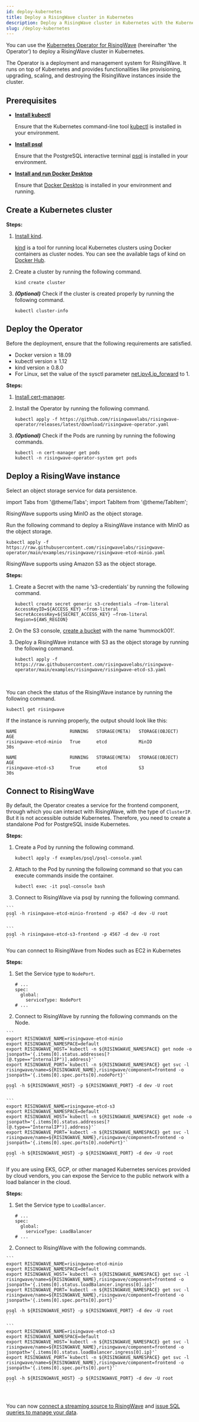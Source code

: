 ```yaml
---
id: deploy-kubernetes
title: Deploy a RisingWave cluster in Kubernetes
description: Deploy a RisingWave cluster in Kubernetes with the Kubernetes Operator for RisingWave.
slug: /deploy-kubernetes
---
```


You can use the [Kubernetes Operator for RisingWave](https://github.com/risingwavelabs/risingwave-operator) (hereinafter ‘the Operator’) to deploy a RisingWave cluster in Kubernetes.

The Operator is a deployment and management system for RisingWave. It runs on top of Kubernetes and provides functionalities like provisioning, upgrading, scaling, and destroying the RisingWave instances inside the cluster. 

## Prerequisites

* **[Install kubectl](http://pwittrock.github.io/docs/tasks/tools/install-kubectl/)**

    Ensure that the Kubernetes command-line tool [kubectl](https://kubernetes.io/docs/reference/kubectl/) is installed in your environment.

* **[Install psql](https://www.postgresql.org/download/)**

    Ensure that the PostgreSQL interactive terminal [psql](https://www.postgresql.org/docs/current/app-psql.html) is installed in your environment.

* **[Install and run Docker Desktop](https://docs.docker.com/get-docker/)**
    
    Ensure that [Docker Desktop](https://www.docker.com/products/docker-desktop/) is installed in your environment and running.



## Create a Kubernetes cluster

**Steps:**

1. [Install kind](https://kind.sigs.k8s.io/docs/user/quick-start#installation).

    [kind](https://kind.sigs.k8s.io/) is a tool for running local Kubernetes clusters using Docker containers as cluster nodes. You can see the available tags of kind on [Docker Hub](https://hub.docker.com/r/kindest/node/tags).

1. Create a cluster by running the following command.

    ```
    kind create cluster
    ```

1. ***(Optional)*** Check if the cluster is created properly by running the following command.

    ```
    kubectl cluster-info
    ```

## Deploy the Operator

Before the deployment, ensure that the following requirements are satisfied.

* Docker version ≥ 18.09
* kubectl version ≥ 1.12
* kind version ≥ 0.8.0
* For Linux, set the value of the sysctl parameter [net.ipv4.ip_forward](https://linuxconfig.org/how-to-turn-on-off-ip-forwarding-in-linux) to 1.

**Steps:**

1. [Install cert-manager](https://cert-manager.io/docs/installation/).

1. Install the Operator by running the following command.
    ```
    kubectl apply -f https://github.com/risingwavelabs/risingwave-operator/releases/latest/download/risingwave-operator.yaml
    ```

1. ***(Optional)*** Check if the Pods are running by running the following commands.

    ```
    kubectl -n cert-manager get pods
    kubectl -n risingwave-operator-system get pods
    ```

## Deploy a RisingWave instance

Select an object storage service for data persistence.

import Tabs from '@theme/Tabs';
import TabItem from '@theme/TabItem';

<Tabs groupId="storage_selection">
<TabItem value="minio" label="etcd+MinIO" default>

RisingWave supports using MinIO as the object storage.

Run the following command to deploy a RisingWave instance with MinIO as the object storage.

```
kubectl apply -f https://raw.githubusercontent.com/risingwavelabs/risingwave-operator/main/examples/risingwave/risingwave-etcd-minio.yaml
```

</TabItem>
<TabItem value="s3" label="etcd+S3" default>

RisingWave supports using Amazon S3 as the object storage.

**Steps:**

1. Create a Secret with the name ‘s3-credentials’ by running the following command.

    ```
    kubectl create secret generic s3-credentials —from-literal AccessKeyID=${ACCESS_KEY} —from-literal SecretAccessKey=${SECRET_ACCESS_KEY} —from-literal Region=${AWS_REGION}
    ```

1. On the S3 console, [create a bucket](https://docs.aws.amazon.com/AmazonS3/latest/userguide/create-bucket-overview.html) with the name ‘hummock001’.

1. Deploy a RisingWave instance with S3 as the object storage by running the following command.

    ```
    kubectl apply -f https://raw.githubusercontent.com/risingwavelabs/risingwave-operator/main/examples/risingwave/risingwave-etcd-s3.yaml
    ```

</TabItem>
</Tabs>

<br />

You can check the status of the RisingWave instance by running the following command.

```
kubectl get risingwave
```

If the instance is running properly, the output should look like this:

<Tabs groupId="storage_selection">
<TabItem value="minio" label="etcd+MinIO" default>

```
NAME                    RUNNING   STORAGE(META)   STORAGE(OBJECT)   AGE
risingwave-etcd-minio   True      etcd            MinIO             30s
```

</TabItem>
<TabItem value="s3" label="etcd+S3" default>

```
NAME                    RUNNING   STORAGE(META)   STORAGE(OBJECT)   AGE
risingwave-etcd-s3      True      etcd            S3                30s
```

</TabItem>
</Tabs>


## Connect to RisingWave

<Tabs>
<TabItem value="clusterip" label="ClusterIP" default>

By default, the Operator creates a service for the frontend component, through which you can interact with RisingWave, with the type of `ClusterIP`. But it is not accessible outside Kubernetes. Therefore, you need to create a standalone Pod for PostgreSQL inside Kubernetes.

**Steps:**

1. Create a Pod by running the following command.

    ```
    kubectl apply -f examples/psql/psql-console.yaml
    ```

1. Attach to the Pod by running the following command so that you can execute commands inside the container.

    ```
    kubectl exec -it psql-console bash
    ```

1. Connect to RisingWave via psql by running the following command.
<Tabs groupId="storage_selection">
<TabItem value="minio" label="etcd+MinIO" default>

    ```
    psql -h risingwave-etcd-minio-frontend -p 4567 -d dev -U root
    ```

</TabItem>
<TabItem value="s3" label="etcd+S3" default>

    ```
    psql -h risingwave-etcd-s3-frontend -p 4567 -d dev -U root
    ```

</TabItem>
</Tabs>


</TabItem>
<TabItem value="nodeport" label="NodePort" default>

You can connect to RisingWave from Nodes such as EC2 in Kubernetes

**Steps:**

1. Set the Service type to `NodePort`.

    ```
    # ...
    spec:
      global:
        serviceType: NodePort
    # ...
    ```

1. Connect to RisingWave by running the following commands on the Node.
<Tabs groupId="storage_selection">
<TabItem value="minio" label="etcd+MinIO" default>

    ```
    export RISINGWAVE_NAME=risingwave-etcd-minio
    export RISINGWAVE_NAMESPACE=default
    export RISINGWAVE_HOST=`kubectl -n ${RISINGWAVE_NAMESPACE} get node -o jsonpath='{.items[0].status.addresses[?(@.type=="InternalIP")].address}'`
    export RISINGWAVE_PORT=`kubectl -n ${RISINGWAVE_NAMESPACE} get svc -l risingwave/name=${RISINGWAVE_NAME},risingwave/component=frontend -o jsonpath='{.items[0].spec.ports[0].nodePort}'`

    psql -h ${RISINGWAVE_HOST} -p ${RISINGWAVE_PORT} -d dev -U root
    ```

</TabItem>
<TabItem value="s3" label="etcd+S3" default>

    ```
    export RISINGWAVE_NAME=risingwave-etcd-s3
    export RISINGWAVE_NAMESPACE=default
    export RISINGWAVE_HOST=`kubectl -n ${RISINGWAVE_NAMESPACE} get node -o jsonpath='{.items[0].status.addresses[?(@.type=="InternalIP")].address}'`
    export RISINGWAVE_PORT=`kubectl -n ${RISINGWAVE_NAMESPACE} get svc -l risingwave/name=${RISINGWAVE_NAME},risingwave/component=frontend -o jsonpath='{.items[0].spec.ports[0].nodePort}'`

    psql -h ${RISINGWAVE_HOST} -p ${RISINGWAVE_PORT} -d dev -U root
    ```

</TabItem>
</Tabs>


</TabItem>
<TabItem value="loadbalancer" label="LoadBalancer" default>

If you are using EKS, GCP, or other managed Kubernetes services provided by cloud vendors, you can expose the Service to the public network with a load balancer in the cloud. 

**Steps:**

1. Set the Service type to `LoadBalancer`.

    ```
    # ...
    spec:
      global:
        serviceType: LoadBalancer
    # ...
    ```

1. Connect to RisingWave with the following commands.
<Tabs groupId="storage_selection">
<TabItem value="minio" label="etcd+MinIO" default>

    ```
    export RISINGWAVE_NAME=risingwave-etcd-minio
    export RISINGWAVE_NAMESPACE=default
    export RISINGWAVE_HOST=`kubectl -n ${RISINGWAVE_NAMESPACE} get svc -l risingwave/name=${RISINGWAVE_NAME},risingwave/component=frontend -o jsonpath='{.items[0].status.loadBalancer.ingress[0].ip}'`
    export RISINGWAVE_PORT=`kubectl -n ${RISINGWAVE_NAMESPACE} get svc -l risingwave/name=${RISINGWAVE_NAME},risingwave/component=frontend -o jsonpath='{.items[0].spec.ports[0].port}'`

    psql -h ${RISINGWAVE_HOST} -p ${RISINGWAVE_PORT} -d dev -U root
    ```

</TabItem>
<TabItem value="s3" label="etcd+S3" default>

    ```
    export RISINGWAVE_NAME=risingwave-etcd-s3
    export RISINGWAVE_NAMESPACE=default
    export RISINGWAVE_HOST=`kubectl -n ${RISINGWAVE_NAMESPACE} get svc -l risingwave/name=${RISINGWAVE_NAME},risingwave/component=frontend -o jsonpath='{.items[0].status.loadBalancer.ingress[0].ip}'`
    export RISINGWAVE_PORT=`kubectl -n ${RISINGWAVE_NAMESPACE} get svc -l risingwave/name=${RISINGWAVE_NAME},risingwave/component=frontend -o jsonpath='{.items[0].spec.ports[0].port}'`

    psql -h ${RISINGWAVE_HOST} -p ${RISINGWAVE_PORT} -d dev -U root
    ```

</TabItem>
</Tabs>



</TabItem>
</Tabs>

<br />

You can now [connect a streaming source to RisingWave](sql/commands/sql-create-source.md) and [issue SQL queries to manage your data](query-manage-data.md).


